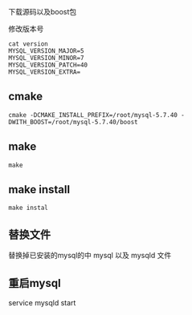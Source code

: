 下载源码以及boost包

修改版本号

```
cat version
MYSQL_VERSION_MAJOR=5
MYSQL_VERSION_MINOR=7
MYSQL_VERSION_PATCH=40
MYSQL_VERSION_EXTRA=
```

## cmake

```
cmake -DCMAKE_INSTALL_PREFIX=/root/mysql-5.7.40 -DWITH_BOOST=/root/mysql-5.7.40/boost
```

## make

```
make
```

## make install

```
make instal
```

## 替换文件

替换掉已安装的mysql的中 mysql 以及 mysqld 文件

## 重启mysql

service mysqld start